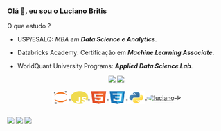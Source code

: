 <!--
**LucianoBritis/lucianobritis** is a ✨ _special_ ✨ repository because its `README.md` (this file) appears on your GitHub profile.
-->
### Olá 👋, eu sou o Luciano Britis 

O que estudo ?

 - USP/ESALQ: _MBA em **Data Science e Analytics**_.
   
 - Databricks Academy:  Certificação em **_Machine Learning Associate_**.
  
 - WorldQuant University Programs: **_Applied Data Science Lab_**.




<div align="center">
  <a href="https://github.com/lucianobritis">
  <img height="180em" src="https://github-readme-stats.vercel.app/api?username=lucianobritis&show_icons=true&theme=dracula&count_private=true"/>
  <img height="180em" src="https://github-readme-stats.vercel.app/api/top-langs/?username=lucianobritis&layout=compact&langs_count=7&theme=dracula"/>
</div>
<div style="display: inline_block" align="center"><br>
  <img align="center" alt="luciano-jup" height="30" width="40"src="https://github.com/devicons/devicon/blob/master/icons/jupyter/jupyter-original.svg"> 
  <img align="center" alt="luciano-js" height="30" width="40" style="border-radius:50%;"src="https://raw.githubusercontent.com/devicons/devicon/master/icons/javascript/javascript-plain.svg">
  <img align="center" alt="luciano-html5" height="30" width="40" src="https://raw.githubusercontent.com/devicons/devicon/master/icons/html5/html5-original.svg">
  <img align="center" alt="luciano-CSS" height="30" width="40" src="https://raw.githubusercontent.com/devicons/devicon/master/icons/css3/css3-original.svg">
  <img align="center" alt="luciano-Python" height="30" width="40" src="https://raw.githubusercontent.com/devicons/devicon/master/icons/python/python-original.svg">
  <img align="center" alt="luciano-R" height="30" width="40" style="border-radius:50%;" src="https://img.shields.io/badge/R-276DC3?style=for-the-badge&logo=r&logoColor=white">
    </div>


  ##

<div> 
   <a href="https://www.linkedin.com/in/lucianoboaventurabritis/" target="_blank"><img src="https://img.shields.io/badge/-LinkedIn-%230077B5?style=for-the-badge&logo=linkedin&logoColor=white" target="_blank"></a>
   <a href="mailtolucianobritis@pm.me"><img src="https://img.shields.io/badge/ProtonMail-8B89CC?style=for-the-badge&logo=protonmail&logoColor=white" target="_blank"></a> 
   <a href="https://www.instagram.com/luciano_britis/" target="_blank"><img src="https://img.shields.io/badge/-Instagram-%23E4405F?style=for-the-badge&logo=instagram&logoColor=white" target="_blank"></a>
</div> 
  



